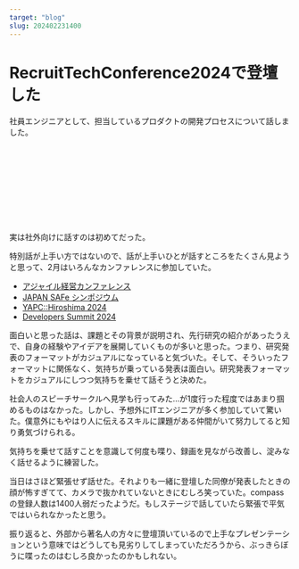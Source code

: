 ```yaml
---
target: "blog"
slug: 202402231400
---
```


# RecruitTechConference2024で登壇した

社員エンジニアとして、担当しているプロダクトの開発プロセスについて話しました。

<div class="iframely-embed"><div class="iframely-responsive" style="height: 140px; padding-bottom: 0;"><a href="https://www.recruit.co.jp/special/engineer1day/" data-iframely-url="//iframely.net/hWgBAoR?card=small"></a></div></div><script async src="//iframely.net/embed.js"></script>

実は社外向けに話すのは初めてだった。

特別話が上手い方ではないので、話が上手いひとが話すところをたくさん見ようと思って、2月はいろんなカンファレンスに参加していた。

- [アジャイル経営カンファレンス](https://agile-keiei-conf.jp/)
- [JAPAN SAFe シンポジウム](https://safe-symposium.net/)
- [YAPC::Hiroshima 2024](https://yapcjapan.org/2024hiroshima/)
- [Developers Summit 2024](https://event.shoeisha.jp/devsumi/20240215)

面白いと思った話は、課題とその背景が説明され、先行研究の紹介があったうえで、自身の経験やアイデアを展開していくものが多いと思った。つまり、研究発表のフォーマットがカジュアルになっていると気づいた。そして、そういったフォーマットに関係なく、気持ちが乗っている発表は面白い。研究発表フォーマットをカジュアルにしつつ気持ちを乗せて話そうと決めた。

社会人のスピーチサークルへ見学も行ってみた…が1度行った程度ではあまり掴めるものはなかった。しかし、予想外にITエンジニアが多く参加していて驚いた。僕意外にもやはり人に伝えるスキルに課題がある仲間がいて努力してると知り勇気づけられる。

気持ちを乗せて話すことを意識して何度も喋り、録画を見ながら改善し、淀みなく話せるように練習した。

当日はさほど緊張せず話せた。それよりも一緒に登壇した同僚が発表したときの顔が怖すぎてて、カメラで抜かれていないときにむしろ笑っていた。compassの登録人数は1400人弱だったようだ。もしステージで話していたら緊張で平気ではいられなかったと思う。

振り返ると、外部から著名人の方々に登壇頂いているので上手なプレゼンテーションという意味ではどうしても見劣りしてしまっていただろうから、ぶっきらぼうに喋ったのはむしろ良かったのかもしれない。
